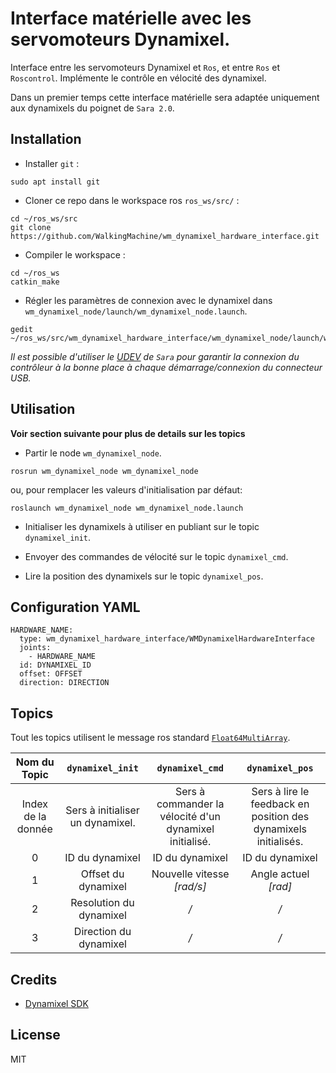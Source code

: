 # Interface matérielle avec les servomoteurs Dynamixel.

Interface entre les servomoteurs Dynamixel et `Ros`, et entre `Ros` et `Roscontrol`. Implémente le contrôle en vélocité des dynamixel. 

Dans un premier temps cette interface matérielle sera adaptée uniquement aux dynamixels du poignet de `Sara 2.0`.

## Installation

- Installer `git` :

```shell
sudo apt install git
```

- Cloner ce repo dans le workspace ros `ros_ws/src/`  :

```shell
cd ~/ros_ws/src
git clone https://github.com/WalkingMachine/wm_dynamixel_hardware_interface.git
```
- Compiler le workspace :

```shell
cd ~/ros_ws
catkin_make
```

- Régler les paramètres de connexion avec le dynamixel dans `wm_dynamixel_node/launch/wm_dynamixel_node.launch`.

```shell
gedit ~/ros_ws/src/wm_dynamixel_hardware_interface/wm_dynamixel_node/launch/wm_dynamixel_node.launch
```
*Il est possible d'utiliser le [UDEV](https://github.com/WalkingMachine/sara_udev) de `Sara` pour garantir la connexion du contrôleur à la bonne place à chaque démarrage/connexion du connecteur USB.*

## Utilisation

**Voir section suivante pour plus de details sur les topics**

- Partir le node `wm_dynamixel_node`.

```shell
rosrun wm_dynamixel_node wm_dynamixel_node
```

ou, pour remplacer les valeurs d'initialisation par défaut:

```shell
roslaunch wm_dynamixel_node wm_dynamixel_node.launch
```

- Initialiser les dynamixels à utiliser en publiant sur le topic `dynamixel_init`.

- Envoyer des commandes de vélocité sur le topic `dynamixel_cmd`.

- Lire la position des dynamixels sur le topic `dynamixel_pos`.


## Configuration YAML
```shell
HARDWARE_NAME:
  type: wm_dynamixel_hardware_interface/WMDynamixelHardwareInterface
  joints:
    - HARDWARE_NAME
  id: DYNAMIXEL_ID
  offset: OFFSET
  direction: DIRECTION
```

## Topics 

Tout les topics utilisent le message ros standard [`Float64MultiArray`](http://docs.ros.org/api/std_msgs/html/msg/Float64MultiArray.html).

|    Nom du Topic    |         `dynamixel_init`         |                     `dynamixel_cmd`                     |                         `dynamixel_pos`                         |
|:------------------:|:--------------------------------:|:-------------------------------------------------------:|:---------------------------------------------------------------:|
| Index de la donnée | Sers à initialiser un dynamixel. | Sers à commander la vélocité d'un dynamixel initialisé. | Sers à lire le feedback en position des dynamixels initialisés. |
|          0         |          ID du dynamixel         |                     ID du dynamixel                     |                         ID du dynamixel                         |
|          1         |        Offset du dynamixel       |                Nouvelle vitesse *[rad/s]*               |                       Angle actuel *[rad]*                      |
|          2         |      Resolution du dynamixel     |                           */*                           |                               */*                               |
|          3         |       Direction du dynamixel     |                           */*                           |                               */*                               |

## Credits

- [Dynamixel SDK](https://github.com/ROBOTIS-GIT/DynamixelSDK)

## License

MIT
